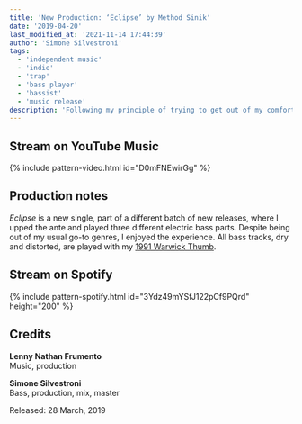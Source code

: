 ```yaml
---
title: 'New Production: ‘Eclipse’ by Method Sinik'
date: '2019-04-20'
last_modified_at: '2021-11-14 17:44:39'
author: 'Simone Silvestroni'
tags:
  - 'independent music'
  - 'indie'
  - 'trap'
  - 'bass player'
  - 'bassist'
  - 'music release'
description: 'Following my principle of trying to get out of my comfort zone, I helped the promising young artist Method Sinik with the production of his recent EP.'
---
```

## Stream on YouTube Music

{% include pattern-video.html id="D0mFNEwirGg" %}

## Production notes

_Eclipse_ is a new single, part of a different batch of new releases, where I upped the ante and played three different electric bass parts. Despite being out of my usual go-to genres, I enjoyed the experience. All bass tracks, dry and distorted, are played with my [1991 Warwick Thumb](/uses/).

## Stream on Spotify

{% include pattern-spotify.html id="3Ydz49mYSfJ122pCf9PQrd" height="200" %}

## Credits

**Lenny Nathan Frumento**<br>
Music, production

**Simone Silvestroni**<br>
Bass, production, mix, master

Released: 28 March, 2019
